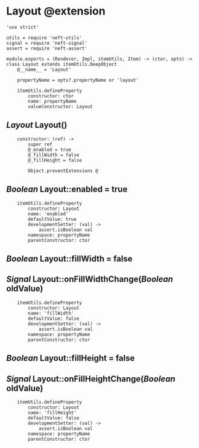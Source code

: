 Layout @extension
=================

	'use strict'

	utils = require 'neft-utils'
	signal = require 'neft-signal'
	assert = require 'neft-assert'

	module.exports = (Renderer, Impl, itemUtils, Item) -> (ctor, opts) -> class Layout extends itemUtils.DeepObject
		@__name__ = 'Layout'

		propertyName = opts?.propertyName or 'layout'

		itemUtils.defineProperty
			constructor: ctor
			name: propertyName
			valueConstructor: Layout

*Layout* Layout()
-----------------

		constructor: (ref) ->
			super ref
			@_enabled = true
			@_fillWidth = false
			@_fillHeight = false

			Object.preventExtensions @

*Boolean* Layout::enabled = true
--------------------------------

		itemUtils.defineProperty
			constructor: Layout
			name: 'enabled'
			defaultValue: true
			developmentSetter: (val) ->
				assert.isBoolean val
			namespace: propertyName
			parentConstructor: ctor

*Boolean* Layout::fillWidth = false
-----------------------------------

## *Signal* Layout::onFillWidthChange(*Boolean* oldValue)

		itemUtils.defineProperty
			constructor: Layout
			name: 'fillWidth'
			defaultValue: false
			developmentSetter: (val) ->
				assert.isBoolean val
			namespace: propertyName
			parentConstructor: ctor

*Boolean* Layout::fillHeight = false
-----------------------------------

## *Signal* Layout::onFillHeightChange(*Boolean* oldValue)

		itemUtils.defineProperty
			constructor: Layout
			name: 'fillHeight'
			defaultValue: false
			developmentSetter: (val) ->
				assert.isBoolean val
			namespace: propertyName
			parentConstructor: ctor
